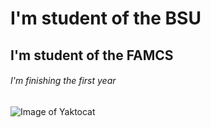 # I'm student of the BSU
## I'm student of the FAMCS
###### I'm finishing the first year
![Image of Yaktocat](https://octodex.github.com/images/yaktocat.png)
